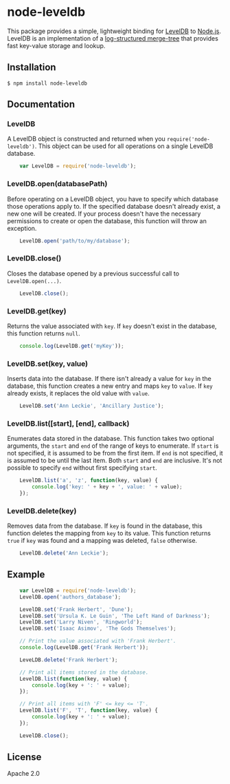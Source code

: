 # node-leveldb
This package provides a simple, lightweight binding for [LevelDB](https://github.com/google/leveldb) to [Node.js](http://www.nodejs.org). LevelDB is an implementation of a [log-structured merge-tree](http://en.wikipedia.org/wiki/Log-structured_merge-tree) that provides fast key-value storage and lookup.

## Installation
```
$ npm install node-leveldb
```

## Documentation
### LevelDB
A LevelDB object is constructed and returned when you `require('node-leveldb')`. This object can be used for all operations on a single LevelDB database.
```js
    var LevelDB = require('node-leveldb');
```

### LevelDB.open(databasePath)
Before operating on a LevelDB object, you have to specify which database those operations apply to. If the specified database doesn't already exist, a new one will be created. If your process doesn't have the necessary permissions to create or open the database, this function will throw an exception.
```js
    LevelDB.open('path/to/my/database');
```

### LevelDB.close()
Closes the database opened by a previous successful call to `LevelDB.open(...)`.
```js
    LevelDB.close();
```

### LevelDB.get(key)
Returns the value associated with `key`. If `key` doesn't exist in the database, this function returns `null`.
```js
    console.log(LevelDB.get('myKey'));
```

### LevelDB.set(key, value)
Inserts data into the database. If there isn't already a value for `key` in the database, this function creates a new entry and maps `key` to `value`. If `key` already exists, it replaces the old value with `value`.
```js
    LevelDB.set('Ann Leckie', 'Ancillary Justice');
```

### LevelDB.list([start], [end], callback)
Enumerates data stored in the database. This function takes two optional arguments, the `start` and `end` of the range of keys to enumerate. If `start` is not specified, it is assumed to be from the first item. If `end` is not specified, it is assumed to be until the last item. Both `start` and `end` are inclusive. It's not possible to specify `end` without first specifying `start`.
```js
    LevelDB.list('a', 'z', function(key, value) {
        console.log('key: ' + key + ', value: ' + value);
    });
```

### LevelDB.delete(key)
Removes data from the database. If `key` is found in the database, this function deletes the mapping from `key` to its value. This function returns `true` if `key` was found and a mapping was deleted, `false` otherwise.
```js
    LevelDB.delete('Ann Leckie');
```

## Example
```js
    var LevelDB = require('node-leveldb');
    LevelDB.open('authors_database');

    LevelDB.set('Frank Herbert', 'Dune');
    LevelDB.set('Ursula K. Le Guin', 'The Left Hand of Darkness');
    LevelDB.set('Larry Niven', 'Ringworld');
    LevelDB.set('Isaac Asimov', 'The Gods Themselves');

    // Print the value associated with 'Frank Herbert'.
    console.log(LevelDB.get('Frank Herbert'));

    LeveLDB.delete('Frank Herbert');

    // Print all items stored in the database.
    LevelDB.list(function(key, value) {
        console.log(key + ': ' + value);
    });

    // Print all items with 'F' <= key <= 'T'.
    LevelDB.list('F', 'T', function(key, value) {
        console.log(key + ': ' + value);
    });

    LevelDB.close();
```

## License
Apache 2.0
